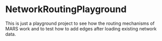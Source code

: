 # NetworkRoutingPlayground

This is just a playground project to see how the routing mechanisms of MARS work and to test how to add edges after loading existing network data.